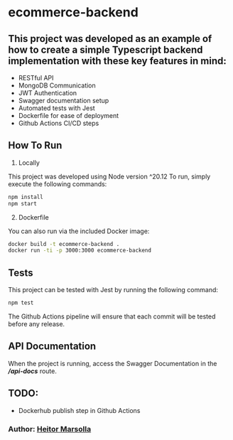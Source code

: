 # ecommerce-backend

## This project was developed as an example of how to create a simple Typescript backend implementation with these key features in mind:


- RESTful API
- MongoDB Communication
- JWT Authentication
- Swagger documentation setup
- Automated tests with Jest
- Dockerfile for ease of deployment
- Github Actions CI/CD steps

## How To Run

1. Locally

This project was developed using Node version ^20.12
To run, simply execute the following commands:

```sh
npm install
npm start
```

2. Dockerfile

You can also run via the included Docker image:

```sh
docker build -t ecommerce-backend .
docker run -ti -p 3000:3000 ecommerce-backend
```

## Tests

This project can be tested with Jest by running the following command:

```sh
npm test
```

The Github Actions pipeline will ensure that each commit will be tested before any release.

## API Documentation

When the project is running, access the Swagger Documentation in the **_/api-docs_** route.


## TODO:

- Dockerhub publish step in Github Actions

### Author: [Heitor Marsolla](https://github.com/hmarsolla)